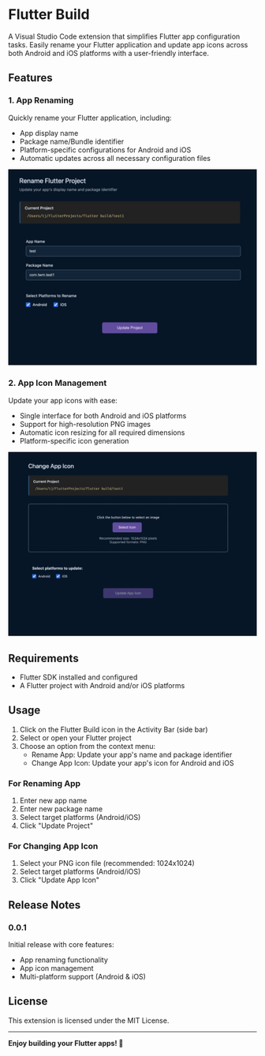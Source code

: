 # Flutter Build

A Visual Studio Code extension that simplifies Flutter app configuration tasks. Easily rename your Flutter application and update app icons across both Android and iOS platforms with a user-friendly interface.

## Features

### 1. App Renaming
Quickly rename your Flutter application, including:
- App display name
- Package name/Bundle identifier
- Platform-specific configurations for Android and iOS
- Automatic updates across all necessary configuration files

![App Renaming Interface](resources/ss1.png)

### 2. App Icon Management
Update your app icons with ease:
- Single interface for both Android and iOS platforms
- Support for high-resolution PNG images
- Automatic icon resizing for all required dimensions
- Platform-specific icon generation

![App Icon Management](resources/ss2.png)

## Requirements
- Flutter SDK installed and configured
- A Flutter project with Android and/or iOS platforms

## Usage

1. Click on the Flutter Build icon in the Activity Bar (side bar)
2. Select or open your Flutter project
3. Choose an option from the context menu:
   - Rename App: Update your app's name and package identifier
   - Change App Icon: Update your app's icon for Android and iOS

### For Renaming App
1. Enter new app name
2. Enter new package name
3. Select target platforms (Android/iOS)
4. Click "Update Project"

### For Changing App Icon
1. Select your PNG icon file (recommended: 1024x1024)
2. Select target platforms (Android/iOS)
3. Click "Update App Icon"

## Release Notes

### 0.0.1
Initial release with core features:
- App renaming functionality
- App icon management
- Multi-platform support (Android & iOS)

## License

This extension is licensed under the MIT License.

---

**Enjoy building your Flutter apps! 🚀**
